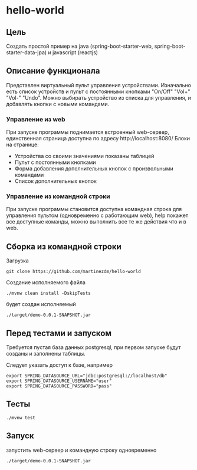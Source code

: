 # hello-world
## Цель
Создать простой пример на java (spring-boot-starter-web, spring-boot-starter-data-jpa) и javascript (reactjs)

## Описание функционала

Представлен виртуальный пульт управления устройствами. Изначально есть список устройств и пульт с постоянными кнопками "On/Off" "Vol+" "Vol-" "Undo". Можно выбирать устройство из списка для управления, и добавлять кнопки с новыми командами.

### Управление из web
При запуске программы поднимается встроенный web-сервер, единственная страница доступна по адресу http://localhost:8080/
Блоки на странице:
* Устройства со своими значениями показаны таблицей
* Пульт с постоянными кнопками
* Форма добавления дополнительных кнопок с произвольными командами
* Список дополнительных кнопок

### Управление из командной строки
При запуске программы становится доступна командная строка для управления пультом (одновременно с работающим web), help покажет все доступные команды, можно выполнить все те же действия что и в web.

## Сборка из командной строки

Загрузка

    git clone https://github.com/martinezdm/hello-world

Создание исполняемого файла

    ./mvnw clean install -DskipTests

будет создан исполняемый

    ./target/demo-0.0.1-SNAPSHOT.jar

## Перед тестами и запуском

Требуется пустая база данных postgresql, при первом запуске будут созданы и заполнены таблицы.

Следует указать доступ к базе, например

    export SPRING_DATASOURCE_URL="jdbc:postgresql://localhost/db"
    export SPRING_DATASOURCE_USERNAME="user"
    export SPRING_DATASOURCE_PASSWORD="pass"

## Тесты

    ./mvnw test

## Запуск

запустить web-сервер и командную строку одновременно

    ./target/demo-0.0.1-SNAPSHOT.jar

